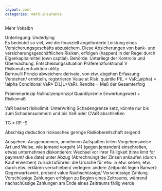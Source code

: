 ```yaml
---
layout: post
categories: math-insurance
---
```


Mehr Vokalbn 


Unterlegung: Underlying  
Es bedeutet so viel, wie die finanziell angeforderte Leistung eines Versicherungsgeschäfts abzusichern. Diese Absicherungen von bank- und versicherungsgeschäftlichen Risiken, erfolgen (happen) in der Regel durch Eigenkapitalmittel (own captial). Behörde: Unterliegt der Kontrolle und Überwachung.
Entscheidungssituation 
Präferenzfunktional V  
Risikonutzenfunktion  utility  
Bernoulli Prinzip
abweichen: derivate,  von etw. abgehen
Erfassung: Verstehen/ ermitteln, registrieren
Value at Risk: quartile P(L > VaR_\alpha) = \alpha
Conditional VaR= E(L|L>VaR).
Rendite = Maß  der Gesamterfolg

Prämienprinzip Nullnutzenprinzipl
Quantilprämie
Enwertungswert  + Risikomaß

VaR basiert risikolimit: Unterwriting Schadengrenze setz, könnte nur bis zum Schadensummern und bis VaR oder CVaR abschließen

TG = RP -S

Abschlag deduction
risikoscheu geringe Risikobereitschaft zeigend

Ausgehen: Ausgenommen, annehmen
Aufspalten teilen
Vorgehensweise Art und Weise, wie jemand vorgeht (4) (gegen jemanden) einschreiten, etwas unternehmen
dis­kon­tie­ren: Wechsel vor ihrer Fälligkeit (time limit for payment/ due date) unter Abzug (Abrechnung) der Zinsen ankaufen (durch Kauf erwerben)
zurückzuführen: die Ursache für etw. in etw. sehen, etw. durch etw. erklären
verschieben/ verlegen: andere Zeitpunkt legen
Barwert: Gegenwartswert, present value
Nachschüssige/ Vorschüssige Zahlung. Vorschüssige Zahlungen erfolgen zu Beginn eines Zeitraums, während nachschüssige Zahlungen am Ende eines Zeitraums fällig werde
